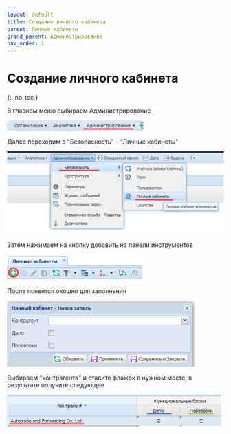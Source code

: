 ```yaml
---
layout: default
title: Создание личного кабинета
parent: Личные кабинеты
grand_parent: Администрирование
nav_order: 1
---
```


# Создание личного кабинета
{: .no_toc }

В главном меню выбираем Администрирование

![](/assets/images/pers.png)

Далее переходим в "Безопасность" - "Личные кабинеты"

![](/assets/images/perso.png)

Затем нажимаем на кнопку добавить на панели инструментов

![](/assets/images/person.png)

После появится окошко для заполнения

![](/assets/images/persona.png)

Выбираем "контрагента" и ставите флажок в нужном месте, в результате получите следующее

![](/assets/images/personal.png)
